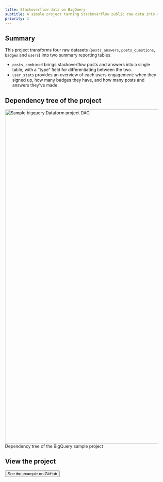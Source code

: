 ```yaml
---
title: Stackoverflow data on BigQuery
subtitle: A simple project turning Stackoverflow public raw data into reporting tables in a BigQuery data warehouse.
priority: 1
---
```


## Summary

This project transforms four raw datasets (`posts_answers`, `posts_questions`, `badges` and `users`) into two summary reporting tables.

- `posts_combined` brings stackoverflow posts and answers into a single table, with a “type” field for differentiating between the two.
- `user_stats` provides an overview of each users engagement: when they signed up, how many badges they have, and how many posts and answers they’ve made.

## Dependency tree of the project

<img src="https://assets.dataform.co/docs/sample_projects/bigquery_sample_project_dag.png"  width="1100"  alt="Sample bigquery Dataform project DAG" />
<figcaption>Dependency tree of the BigQuery sample project</figcaption>

## View the project

<a href="https://github.com/dataform-co/dataform-example-project-bigquery" target="_blank"><button>See the example on GitHub</button></a>
